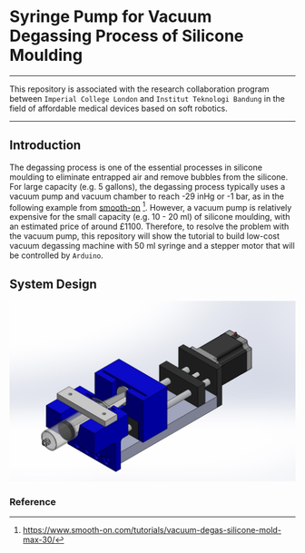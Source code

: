 # Syringe Pump for Vacuum Degassing Process of Silicone Moulding
***
This repository is associated with the research collaboration program between `Imperial College London` and `Institut Teknologi Bandung` in the field of affordable medical devices based on soft robotics.
***
## Introduction

The degassing process is one of the essential processes in silicone moulding to eliminate entrapped air and remove bubbles from the silicone. 
For large capacity (e.g. 5 gallons), the degassing process typically uses a vacuum pump and vacuum chamber to reach -29 inHg or -1 bar, 
as in the following example from [smooth-on](https://www.smooth-on.com/tutorials/vacuum-degas-silicone-mold-max-30/) [^1]. 
However, a vacuum pump is relatively expensive for the small capacity (e.g. 10 - 20 ml) of silicone moulding, with an estimated price of around £1100. 
Therefore, to resolve the problem with the vacuum pump, this repository will show the tutorial to build low-cost vacuum degassing machine with 50 ml syringe and a stepper motor that will be controlled by `Arduino`.

## System Design
<p align="center">
<img
  src="https://github.com/tutla53/syringe-pump-arduino/blob/master/img/design-concept.jpg"
  alt="syringe pump"
  title="Syringe Pump Design"
  style="display: inline-block; margin: 0 auto; width: 600px">
</p>



### Reference
[^1]: https://www.smooth-on.com/tutorials/vacuum-degas-silicone-mold-max-30/

